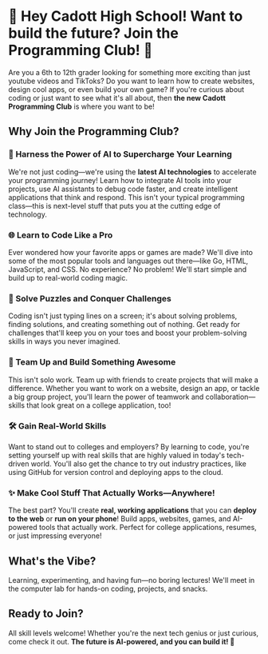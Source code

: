 # 🎉 Hey Cadott High School! Want to build the future? Join the Programming Club! 🚀

Are you a 6th to 12th grader looking for something more exciting than just youtube videos and TikToks? Do you want to learn how to create websites, design cool apps, or even build your own game? If you're curious about coding or just want to see what it's all about, then **the new Cadott Programming Club** is where you want to be!

## Why Join the Programming Club?

### 🤖 Harness the Power of AI to Supercharge Your Learning

We're not just coding—we're using the **latest AI technologies** to accelerate your programming journey! Learn how to integrate AI tools into your projects, use AI assistants to debug code faster, and create intelligent applications that think and respond. This isn't your typical programming class—this is next-level stuff that puts you at the cutting edge of technology.

### 🌐 Learn to Code Like a Pro

Ever wondered how your favorite apps or games are made? We'll dive into some of the most popular tools and languages out there—like Go, HTML, JavaScript, and CSS. No experience? No problem! We'll start simple and build up to real-world coding magic.

### 🧩 Solve Puzzles and Conquer Challenges

Coding isn't just typing lines on a screen; it's about solving problems, finding solutions, and creating something out of nothing. Get ready for challenges that'll keep you on your toes and boost your problem-solving skills in ways you never imagined.

### 🤝 Team Up and Build Something Awesome

This isn't solo work. Team up with friends to create projects that will make a difference. Whether you want to work on a website, design an app, or tackle a big group project, you'll learn the power of teamwork and collaboration—skills that look great on a college application, too!

### 🛠 Gain Real-World Skills

Want to stand out to colleges and employers? By learning to code, you're setting yourself up with real skills that are highly valued in today's tech-driven world. You'll also get the chance to try out industry practices, like using GitHub for version control and deploying apps to the cloud.

### ✨ Make Cool Stuff That Actually Works—Anywhere!

The best part? You'll create **real, working applications** that you can **deploy to the web** or **run on your phone**! Build apps, websites, games, and AI-powered tools that actually work. Perfect for college applications, resumes, or just impressing everyone!

## What's the Vibe?

Learning, experimenting, and having fun—no boring lectures! We'll meet in the computer lab for hands-on coding, projects, and snacks.

## Ready to Join?

All skill levels welcome! Whether you're the next tech genius or just curious, come check it out. **The future is AI-powered, and you can build it! 🚀**
